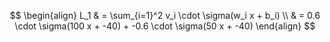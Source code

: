 $$
\begin{align}
L_1 & = \sum_{i=1}^2 v_i \cdot \sigma(w_i x + b_i) \\
& = 0.6 \cdot \sigma(100 x + -40) + -0.6 \cdot \sigma(50 x + -40)
\end{align}
$$
